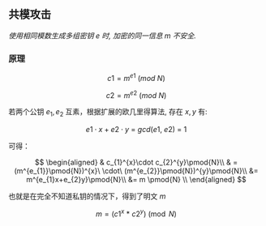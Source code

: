 ## 共模攻击

*使用相同模数生成多组密钥 $e$ 时, 加密的同一信息 $m$ 不安全.* 

### 原理

$$c1 = m^{e1}\ (mod\ N)$$

$$c2 = m^{e2}\ (mod\ N)$$

若两个公钥 ${} e_{1},e_{2} {}$ 互素，根据扩展的欧几里得算法, 存在 $x,y$ 有:

$$e1 \cdot x+ e2 \cdot y\ =\ gcd(e1,\ e2)\ =\ 1$$

可得：

$$
\begin{aligned}
& c_{1}^{x}\cdot c_{2}^{y}\pmod{N}\\
& =(m^{e_{1}}\pmod{N})^{x}\ \cdot\ (m^{e_{2}}\pmod{N})^{y}\pmod{N}\\
&= m^{e_{1}x+e_{2}y}\pmod{N}\\
&= m \pmod{N}
\\
\end{aligned}
$$

也就是在完全不知道私钥的情况下，得到了明文 $m$

$$
m = (c1^{x}\ *\ c2^{y})\pmod{N}
$$

